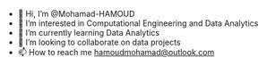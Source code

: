 - 👋 Hi, I’m @Mohamad-HAMOUD
- 👀 I’m interested in Computational Engineering and Data Analytics
- 🌱 I’m currently learning Data Analytics
- 💞️ I’m looking to collaborate on data projects 
- 📫 How to reach me hamoudmohamad@outlook.com

<!---
Mohamad-HAMOUD/Mohamad-HAMOUD is a ✨ special ✨ repository because its `README.md` (this file) appears on your GitHub profile.
You can click the Preview link to take a look at your changes.
--->
